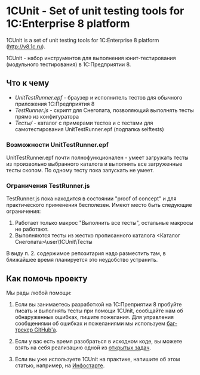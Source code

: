 # 1CUnit - Set of unit testing tools for 1C:Enterprise 8 platform

1CUnit is a set of unit testing tools for 1C:Enterprise 8 platform (http://v8.1c.ru).

1CUnit - набор инструментов для выполнения юнит-тестирования (модульного тестирования) в 1С:Предприятии 8.

## Что к чему

* *UnitTestRunner.epf* - браузер и исполнитель тестов для обычного приложения 1С:Предприятия 8
* *TestRunner.js* - скрипт для Снегопата, позволяющий выполнять тесты прямо из конфигуратора
* *Тесты/* - каталог с примерами тестов и с тестами для самотестирования UnitTestRunner.epf (подпапка selftests)

### Возможности UnitTestRunner.epf

UnitTestRunner.epf почти полнофункционален - умеет загружать тесты из произвольно выбранного каталога и выполнять все загруженные тесты скопом.
По одному тесту пока запускать не умеет.

### Ограничения TestRunner.js

TestRunner.js пока находится в состоянии "proof of concept" и для практического применения бесполезен.
Имеют место быть следующие ограничения:

1. Работает только макрос "Выполнить все тесты", остальные макросы не работают.
2. Выполняются тесты из жестко прописанного каталога <Каталог Снегопата>\user\1CUnit\Тесты

В виду п. 2. содержимое репозитария надо разместить там, в ближайшее время планируется это неудобство устранить.

## Как помочь проекту

Мы рады любой помощи: 

1. Если вы занимаетесь разработкой на 1С:Преприятии 8 пробуйте писать и выполнять тесты при помощи 1CUnit, сообщайте нам об обнаруженных ошибках, пишите пожелания. Для управления сообщениями об ошибках и пожеланиями мы используем [баг-трекер GitHub'а](https://github.com/kuntashov/1CUnit/issues?sort=created&state=open).

2. Если у вас есть время разобраться в исходном коде, вы можете взять на себя реализацию одной из  [открытых задач](https://github.com/kuntashov/1CUnit/issues?sort=created&state=open).

3. Если вы уже используете 1CUnit на практике, напишите об этом статью, например, на [Инфостарте](http://infostart.ru).
